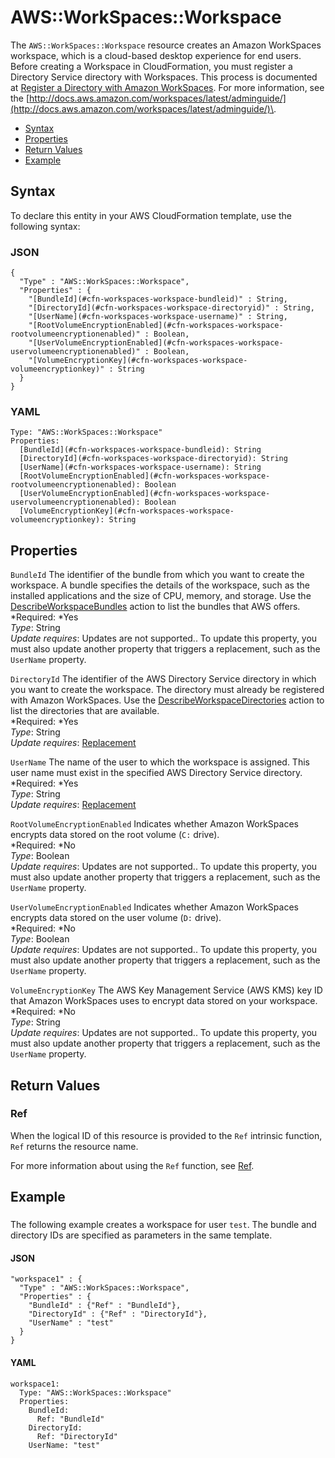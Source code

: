 # AWS::WorkSpaces::Workspace<a name="aws-resource-workspaces-workspace"></a>

The `AWS::WorkSpaces::Workspace` resource creates an Amazon WorkSpaces workspace, which is a cloud\-based desktop experience for end users\. Before creating a Workspace in CloudFormation, you must register a Directory Service directory with Workspaces\. This process is documented at [Register a Directory with Amazon WorkSpaces](http://docs.aws.amazon.com/workspaces/latest/adminguide/register-deregister-directory.html)\. For more information, see the [http://docs.aws.amazon.com/workspaces/latest/adminguide/](http://docs.aws.amazon.com/workspaces/latest/adminguide/)\. 


+ [Syntax](#aws-resource-workspaces-workspace-syntax)
+ [Properties](#w3ab2c21c10e1127b9)
+ [Return Values](#w3ab2c21c10e1127c11)
+ [Example](#w3ab2c21c10e1127c13)

## Syntax<a name="aws-resource-workspaces-workspace-syntax"></a>

To declare this entity in your AWS CloudFormation template, use the following syntax:

### JSON<a name="aws-resource-workspaces-workspace-syntax.json"></a>

```
{
  "Type" : "AWS::WorkSpaces::Workspace",
  "Properties" : {
    "[BundleId](#cfn-workspaces-workspace-bundleid)" : String,
    "[DirectoryId](#cfn-workspaces-workspace-directoryid)" : String,
    "[UserName](#cfn-workspaces-workspace-username)" : String,
    "[RootVolumeEncryptionEnabled](#cfn-workspaces-workspace-rootvolumeencryptionenabled)" : Boolean,
    "[UserVolumeEncryptionEnabled](#cfn-workspaces-workspace-uservolumeencryptionenabled)" : Boolean,
    "[VolumeEncryptionKey](#cfn-workspaces-workspace-volumeencryptionkey)" : String
  }
}
```

### YAML<a name="aws-resource-workspaces-workspace-syntax.yaml"></a>

```
Type: "AWS::WorkSpaces::Workspace"
Properties: 
  [BundleId](#cfn-workspaces-workspace-bundleid): String
  [DirectoryId](#cfn-workspaces-workspace-directoryid): String
  [UserName](#cfn-workspaces-workspace-username): String
  [RootVolumeEncryptionEnabled](#cfn-workspaces-workspace-rootvolumeencryptionenabled): Boolean
  [UserVolumeEncryptionEnabled](#cfn-workspaces-workspace-uservolumeencryptionenabled): Boolean
  [VolumeEncryptionKey](#cfn-workspaces-workspace-volumeencryptionkey): String
```

## Properties<a name="w3ab2c21c10e1127b9"></a>

`BundleId`  <a name="cfn-workspaces-workspace-bundleid"></a>
The identifier of the bundle from which you want to create the workspace\. A bundle specifies the details of the workspace, such as the installed applications and the size of CPU, memory, and storage\. Use the [DescribeWorkspaceBundles](http://docs.aws.amazon.com/workspaces/latest/devguide/API_DescribeWorkspaceBundles.html) action to list the bundles that AWS offers\.  
*Required: *Yes  
*Type*: String  
*Update requires*: Updates are not supported\.\. To update this property, you must also update another property that triggers a replacement, such as the `UserName` property\.

`DirectoryId`  <a name="cfn-workspaces-workspace-directoryid"></a>
The identifier of the AWS Directory Service directory in which you want to create the workspace\. The directory must already be registered with Amazon WorkSpaces\. Use the [DescribeWorkspaceDirectories](http://docs.aws.amazon.com/workspaces/latest/devguide/API_DescribeWorkspaceDirectories.html) action to list the directories that are available\.  
*Required: *Yes  
*Type*: String  
*Update requires*: [Replacement](using-cfn-updating-stacks-update-behaviors.md#update-replacement)

`UserName`  <a name="cfn-workspaces-workspace-username"></a>
The name of the user to which the workspace is assigned\. This user name must exist in the specified AWS Directory Service directory\.  
*Required: *Yes  
*Type*: String  
*Update requires*: [Replacement](using-cfn-updating-stacks-update-behaviors.md#update-replacement)

`RootVolumeEncryptionEnabled`  <a name="cfn-workspaces-workspace-rootvolumeencryptionenabled"></a>
Indicates whether Amazon WorkSpaces encrypts data stored on the root volume \(`C:` drive\)\.  
*Required: *No  
*Type*: Boolean  
*Update requires*: Updates are not supported\.\. To update this property, you must also update another property that triggers a replacement, such as the `UserName` property\.

`UserVolumeEncryptionEnabled`  <a name="cfn-workspaces-workspace-uservolumeencryptionenabled"></a>
Indicates whether Amazon WorkSpaces encrypts data stored on the user volume \(`D:` drive\)\.  
*Required: *No  
*Type*: Boolean  
*Update requires*: Updates are not supported\.\. To update this property, you must also update another property that triggers a replacement, such as the `UserName` property\.

`VolumeEncryptionKey`  <a name="cfn-workspaces-workspace-volumeencryptionkey"></a>
The AWS Key Management Service \(AWS KMS\) key ID that Amazon WorkSpaces uses to encrypt data stored on your workspace\.  
*Required: *No  
*Type*: String  
*Update requires*: Updates are not supported\.\. To update this property, you must also update another property that triggers a replacement, such as the `UserName` property\.

## Return Values<a name="w3ab2c21c10e1127c11"></a>

### Ref<a name="w3ab2c21c10e1127c11b2"></a>

When the logical ID of this resource is provided to the `Ref` intrinsic function, `Ref` returns the resource name\.

For more information about using the `Ref` function, see [Ref](intrinsic-function-reference-ref.md)\.

## Example<a name="w3ab2c21c10e1127c13"></a>

### <a name="w3ab2c21c10e1127c13b2"></a>

The following example creates a workspace for user `test`\. The bundle and directory IDs are specified as parameters in the same template\.

#### JSON<a name="aws-resource-workspaces-workspace-example.json"></a>

```
"workspace1" : {
  "Type" : "AWS::WorkSpaces::Workspace",
  "Properties" : {
    "BundleId" : {"Ref" : "BundleId"},
    "DirectoryId" : {"Ref" : "DirectoryId"},
    "UserName" : "test"
  }
}
```

#### YAML<a name="aws-resource-workspaces-workspace-example.yaml"></a>

```
workspace1: 
  Type: "AWS::WorkSpaces::Workspace"
  Properties: 
    BundleId: 
      Ref: "BundleId"
    DirectoryId: 
      Ref: "DirectoryId"
    UserName: "test"
```